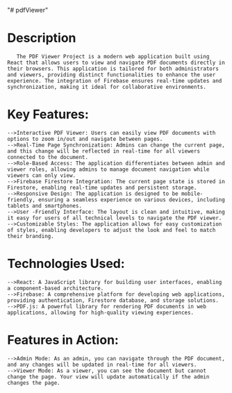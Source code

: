 "# pdfViewer" 

 # Description

       The PDF Viewer Project is a modern web application built using React that allows users to view and navigate PDF documents directly in their browsers. This application is tailored for both administrators and viewers, providing distinct functionalities to enhance the user experience. The integration of Firebase ensures real-time updates and synchronization, making it ideal for collaborative environments.
    


# Key Features:

    -->Interactive PDF Viewer: Users can easily view PDF documents with options to zoom in/out and navigate between pages.
    -->Real-Time Page Synchronization: Admins can change the current page, and this change will be reflected in real-time for all viewers connected to the document.
    -->Role-Based Access: The application differentiates between admin and viewer roles, allowing admins to manage document navigation while viewers can only view.
    -->Firebase Firestore Integration: The current page state is stored in Firestore, enabling real-time updates and persistent storage.
    -->Responsive Design: The application is designed to be mobile-friendly, ensuring a seamless experience on various devices, including tablets and smartphones.
    -->User -Friendly Interface: The layout is clean and intuitive, making it easy for users of all technical levels to navigate the PDF viewer.
    -->Customizable Styles: The application allows for easy customization of styles, enabling developers to adjust the look and feel to match their branding.

# Technologies Used:

    -->React: A JavaScript library for building user interfaces, enabling a component-based architecture.
    -->Firebase: A comprehensive platform for developing web applications, providing authentication, Firestore database, and storage solutions.
    -->PDF.js: A powerful library for rendering PDF documents in web applications, allowing for high-quality viewing experiences.

# Features in Action:

    -->Admin Mode: As an admin, you can navigate through the PDF document, and any changes will be updated in real-time for all viewers.
    -->Viewer Mode: As a viewer, you can see the document but cannot change the page. Your view will update automatically if the admin changes the page.
